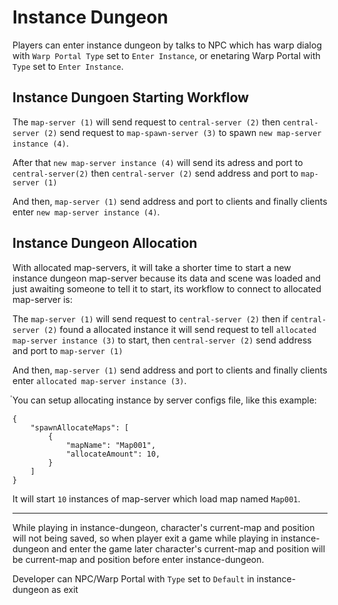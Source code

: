 # Instance Dungeon

Players can enter instance dungeon by talks to NPC which has warp dialog with `Warp Portal Type` set to `Enter Instance`, or enetaring Warp Portal with `Type` set to `Enter Instance`.

## Instance Dungoen Starting Workflow

The `map-server (1)` will send request to `central-server (2)` then `central-server (2)` send request to `map-spawn-server (3)` to spawn `new map-server instance (4)`.

After that `new map-server instance (4)` will send its adress and port to `central-server(2)` then `central-server (2)` send address and port to `map-server (1)`

And then, `map-server (1)` send address and port to clients and finally clients enter `new map-server instance (4)`.

## Instance Dungeon Allocation

With allocated map-servers, it will take a shorter time to start a new instance dungeon map-server because its data and scene was loaded and just awaiting someone to tell it to start, its workflow to connect to allocated map-server is:

The `map-server (1)` will send request to `central-server (2)` then if `central-server (2)` found a allocated instance it will send request to tell `allocated map-server instance (3)` to start, then `central-server (2)` send address and port to `map-server (1)`

And then, `map-server (1)` send address and port to clients and finally clients enter `allocated map-server instance (3)`.

ํYou can setup allocating instance by server configs file, like this example:

```
{
    "spawnAllocateMaps": [
        {
            "mapName": "Map001",
            "allocateAmount": 10,
        }
    ]
}
```

It will start `10` instances of map-server which load map named `Map001`.


* * *

While playing in instance-dungeon, character's current-map and position will not being saved, so when player exit a game while playing in instance-dungeon and enter the game later character's current-map and position will be current-map and position before enter instance-dungeon.

Developer can NPC/Warp Portal with `Type` set to `Default` in instance-dungeon as exit